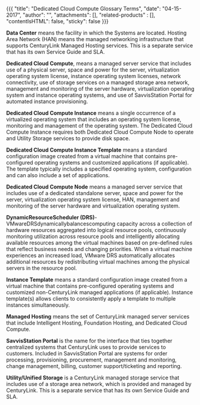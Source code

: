 {{{
  "title": "Dedicated Cloud Compute Glossary Terms",
  "date": "04-15-2017",
  "author": "",
  "attachments": [],
  "related-products" : [],
  "contentIsHTML": false,
  "sticky": false
}}}

**Data Center** means the facility in which the Systems are located.
Hosting Area Network (HAN) means the managed networking infrastructure that supports CenturyLink Managed Hosting services. This is a separate service that has its own Service Guide and SLA.

**Dedicated Cloud Compute**, means a managed server service that includes use of a physical server, space and power for the server, virtualization operating system license, instance operating system licenses, network connectivity, use of storage services on a managed storage area network, management and monitoring of the server hardware, virtualization operating system and instance operating systems, and use of SavvisStation Portal for automated instance provisioning.

**Dedicated Cloud Compute Instance** means a single occurrence of a virtualized operating system that includes an operating system license, monitoring and management of the operating system. The Dedicated Cloud Compute Instance requires both Dedicated Cloud Compute Node to operate and Utility Storage services to provide disk space.

**Dedicated Cloud Compute Instance Template** means a standard configuration image created from a virtual machine that contains pre-configured operating systems and customized applications (if applicable). The template typically includes a specified operating system, configuration and can also include a set of applications.

**Dedicated Cloud Compute Node** means a managed server service that includes use of a dedicated standalone server, space and power for the server, virtualization operating system license, HAN, management and monitoring of the server hardware and virtualization operating system.

**DynamicResourceScheduler (DRS)**-VMwareDRSdynamicallybalancescomputing capacity across a collection of hardware resources aggregated into logical resource pools, continuously monitoring utilization across resource pools and intelligently allocating available resources among the virtual machines based on pre-defined rules that reflect business needs and changing priorities. When a virtual machine experiences an increased load, VMware DRS automatically allocates additional resources by redistributing virtual machines among the physical servers in the resource pool.

**Instance Template** means a standard configuration image created from a virtual machine that contains pre-configured operating systems and customized non-CenturyLink managed applications (if applicable). Instance template(s) allows clients to consistently apply a template to multiple instances simultaneously.

**Managed Hosting** means the set of CenturyLink managed server services that include Intelligent Hosting, Foundation Hosting, and Dedicated Cloud Compute.

**SavvisStation Portal** is the name for the interface that ties together centralized systems that CenturyLink uses to provide services to customers. Included in SavvisStation Portal are systems for order processing, provisioning, procurement, management and monitoring, change management, billing, customer support/ticketing and reporting.

**Utility/Unified Storage** is a CenturyLink managed storage service that includes use of a storage area network, which is provided and managed by CenturyLink. This is a separate service that has its own Service Guide and SLA.
